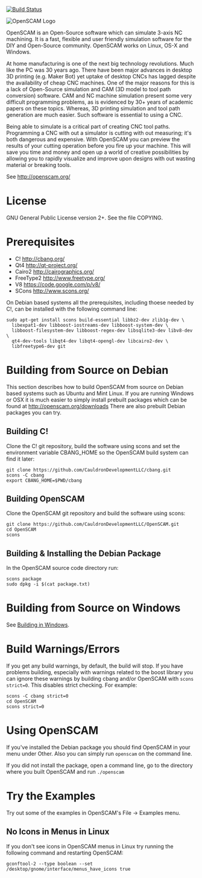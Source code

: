 [![Build Status](https://travis-ci.org/CauldronDevelopmentLLC/OpenSCAM.svg)](https://travis-ci.org/CauldronDevelopmentLLC/OpenSCAM)

![OpenSCAM Logo][1]

OpenSCAM is an ​Open-Source software which can simulate 3-axis NC
machining. It is a fast, flexible and user friendly simulation
software for the DIY and Open-Source community.  OpenSCAM works on
Linux, OS-X and Windows.

At home manufacturing is one of the next big technology
revolutions. Much like the PC was 30 years ago. There have been major
advances in desktop 3D printing (e.g. ​Maker Bot) yet uptake of desktop
CNCs has lagged despite the availability of ​cheap CNC machines. One of
the major reasons for this is a lack of Open-Source simulation and CAM
(3D model to tool path conversion) software. CAM and NC machine
simulation present some very difficult programming problems, as is
evidenced by 30+ years of academic papers on these topics. Whereas, 3D
printing simulation and tool path generation are much easier. Such
software is essential to using a CNC.

Being able to simulate is a critical part of creating CNC tool
paths. Programming a CNC with out a simulator is cutting with out
measuring; it's both dangerous and expensive. With OpenSCAM you can
preview the results of your cutting operation before you fire up your
machine. This will save you time and money and open up a world of
creative possibilities by allowing you to rapidly visualize and
improve upon designs with out wasting material or breaking tools.

See http://openscam.org/

# License
GNU General Public License version 2+.  See the file COPYING.

# Prerequisites
  - C! http://cbang.org/
  - Qt4 http://qt-project.org/
  - Cairo2 http://cairographics.org/
  - FreeType2 http://www.freetype.org/
  - V8 https://code.google.com/p/v8/
  - SCons http://www.scons.org/

On Debian based systems all the prerequisites, including thoese needed
by C!, can be installed with the following command line:

    sudo apt-get install scons build-essential libbz2-dev zlib1g-dev \
      libexpat1-dev libboost-iostreams-dev libboost-system-dev \
      libboost-filesystem-dev libboost-regex-dev libsqlite3-dev libv8-dev \
      qt4-dev-tools libqt4-dev libqt4-opengl-dev libcairo2-dev \
      libfreetype6-dev git

# Building from Source on Debian
This section describes how to build OpenSCAM from source on Debian based
systems such as Ubuntu and Mint Linux.  If you are running Windows or OSX
it is much easier to simply install prebuilt packages which can be found
at http://openscam.org/downloads  There are also prebuilt Debian packages
you can try.

## Building C!

Clone the C! git repository, build the software using scons and set the
environment variable CBANG_HOME so the OpenSCAM build system can find it
later:

    git clone https://github.com/CauldronDevelopmentLLC/cbang.git
    scons -C cbang
    export CBANG_HOME=$PWD/cbang

## Building OpenSCAM

Clone the OpenSCAM git repository and build the software using scons:

    git clone https://github.com/CauldronDevelopmentLLC/OpenSCAM.git
    cd OpenSCAM
    scons

## Building & Installing the Debian Package

In the OpenSCAM source code directory run:

    scons package
    sudo dpkg -i $(cat package.txt)

# Building from Source on Windows
See [Building in Windows](Building_In_Windows.md).

# Build Warnings/Errors
If you get any build warnings, by default, the build will stop.  If you have
problems building, especially with warnings related to the boost library you
can ignore these warnings by building cbang and/or OpenSCAM with
`scons strict=0`.  This disables strict checking.  For example:

    scons -C cbang strict=0
    cd OpenSCAM
    scons strict=0

# Using OpenSCAM

If you've installed the Debian package you should find OpenSCAM in your menu
under Other.  Also you can simply run `openscam` on the command line.

If you did not install the package, open a command line, go to the directory
where you built OpenSCAM and run `./openscam`

# Try the Examples

Try out some of the examples in OpenSCAM's File -> Examples menu.

## No Icons in Menus in Linux
If you don't see icons in OpenSCAM menus in Linux try running the following
command and restarting OpenSCAM:

    gconftool-2 --type boolean --set /desktop/gnome/interface/menus_have_icons true

[1]: https://raw.github.com/jcoffland/OpenSCAM/master/images/openscam-logo.png
